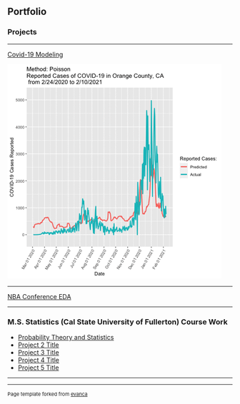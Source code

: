 ## Portfolio

### Projects 

---

[Covid-19 Modeling](/covid_project.md)

 <img src="images/orange_animation_02_10.gif?raw=true"/>

---

[NBA Conference EDA](/html/NBA_Exploritory_Data_Analysis.html)

---

### M.S. Statistics (Cal State University of Fullerton) Course Work

- [Probability Theory and Statistics](/Math_530.md)
- [Project 2 Title](http://example.com/)
- [Project 3 Title](http://example.com/)
- [Project 4 Title](http://example.com/)
- [Project 5 Title](http://example.com/)

---




---
<p style="font-size:11px">Page template forked from <a href="https://github.com/evanca/quick-portfolio">evanca</a></p>
<!-- Remove above link if you don't want to attibute -->
